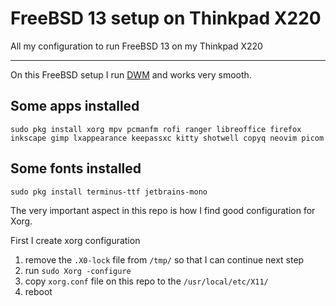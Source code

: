 # FreeBSD 13 setup on Thinkpad X220

All my configuration to run FreeBSD 13 on my Thinkpad X220

---

On this FreeBSD setup I run [DWM](https://github.com/rafimrfdn/dwm-freebsd) and works very smooth.

## Some apps installed

```
sudo pkg install xorg mpv pcmanfm rofi ranger libreoffice firefox inkscape gimp lxappearance keepassxc kitty shotwell copyq neovim picom 
```

## Some fonts installed

```
sudo pkg install terminus-ttf jetbrains-mono
```

The very important aspect in this repo is how I find good configuration for Xorg. 

First I create xorg configuration 

1. remove the `.X0-lock` file from `/tmp/` so that I can continue next step
2. run `sudo Xorg -configure`
3. copy `xorg.conf` file on this repo to the `/usr/local/etc/X11/`
4. reboot
